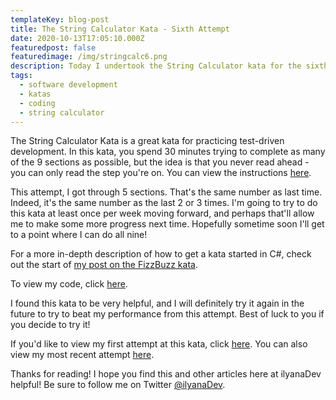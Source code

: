 ```yaml
---
templateKey: blog-post
title: The String Calculator Kata - Sixth Attempt
date: 2020-10-13T17:05:10.000Z
featuredpost: false
featuredimage: /img/stringcalc6.png
description: Today I undertook the String Calculator kata for the sixth time. I got through five of nine sections in the 30 minutes provided.
tags:
  - software development
  - katas
  - coding
  - string calculator
---
```


The String Calculator Kata is a great kata for practicing test-driven development. In this kata, you spend 30 minutes trying to complete as many of the 9 sections as possible, but the idea is that you never read ahead - you can only read the step you're on. You can view the instructions [here](https://github.com/ardalis/kata-catalog/blob/master/katas/String%20Calculator.md).

This attempt, I got through 5 sections. That's the same number as last time. Indeed, it's the same number as the last 2 or 3 times. I'm going to try to do this kata at least once per week moving forward, and perhaps that'll allow me to make some more progress next time. Hopefully sometime soon I'll get to a point where I can do all nine!

For a more in-depth description of how to get a kata started in C#, check out the start of [my post on the FizzBuzz kata](https://ilyana.dev/blog/2020-06-22-fizzbuzz-kata-PPP/).

To view my code, click [here](https://github.com/ilyanaDev/KataPractice/tree/master/StringCalculator/2020-10-13).

I found this kata to be very helpful, and I will definitely try it again in the future to try to beat my performance from this attempt. Best of luck to you if you decide to try it!

If you'd like to view my first attempt at this kata, click [here](https://ilyana.dev/blog/2020-06-22-string-calculator-kata-firsttry/). You can also view my most recent attempt [here](https://github.com/ilyanaDev/KataPractice/tree/master/StringCalculator/2020-09-10).

Thanks for reading! I hope you find this and other articles here at ilyanaDev helpful! Be sure to follow me on Twitter [@ilyanaDev](https://twitter.com/ilyanaDev).
